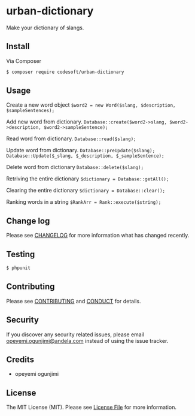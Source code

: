 # urban-dictionary

Make your dictionary of slangs.

## Install

Via Composer

``` bash
$ composer require codesoft/urban-dictionary
```

## Usage

Create a new word object
``` $word2 = new Word($slang, $description, $sampleSentences); ```

Add new word from dictionary.
``` Database::create($word2->slang, $word2->description, $word2->sampleSentence); ```

Read word from dictionary.
``` Database::read($slang); ```

Update word from dictionary.
``` Database::preUpdate($slang); ```
``` Database::Update($_slang, $_description, $_sampleSentence); ```

Delete word from dictionary
``` Database::delete($slang); ```

Retriving the entire dictionary
``` $dictionary = Database::getAll();  ```

Clearing the entire dictionary
``` $dictionary = Database::clear(); ```

Ranking words in a string
``` $RankArr = Rank::execute($string); ```

## Change log

Please see [CHANGELOG](CHANGELOG.md) for more information what has changed recently.

## Testing

``` bash
$ phpunit
```

## Contributing

Please see [CONTRIBUTING](CONTRIBUTING.md) and [CONDUCT](CONDUCT.md) for details.

## Security

If you discover any security related issues, please email opeyemi.ogunjimi@andela.com instead of using the issue tracker.

## Credits

- opeyemi ogunjimi

## License

The MIT License (MIT). Please see [License File](LICENSE.md) for more information.